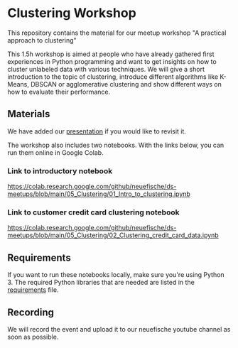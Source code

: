# Clustering Workshop

This repository contains the material for our meetup workshop "A practical approach to clustering"

This 1.5h workshop is aimed at people who have already gathered first experiences in Python programming and want to get insights on how to cluster unlabeled data with various techniques. We will give a short introduction to the topic of clustering, introduce different algorithms like K-Means, DBSCAN or agglomerative clustering and show different ways on how to evaluate their performance.


## Materials
We have added our [presentation](Clustering_meetup_slides.pdf) if you would like to revisit it.

The workshop also includes two notebooks. With the links below, you can run them online in Google Colab.

### Link to introductory notebook
https://colab.research.google.com/github/neuefische/ds-meetups/blob/main/05_Clustering/01_Intro_to_clustering.ipynb

### Link to customer credit card clustering notebook
https://colab.research.google.com/github/neuefische/ds-meetups/blob/main/05_Clustering/02_Clustering_credit_card_data.ipynb


## Requirements
If you want to run these notebooks locally, make sure you're using Python 3.
The required Python libraries that are needed are listed in the [requirements](requirements.txt) file.


## Recording
We will record the event and upload it to our neuefische youtube channel as soon as possible.
